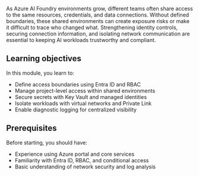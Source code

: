 As Azure AI Foundry environments grow, different teams often share access to the same resources, credentials, and data connections. Without defined boundaries, these shared environments can create exposure risks or make it difficult to trace who changed what. Strengthening identity controls, securing connection information, and isolating network communication are essential to keeping AI workloads trustworthy and compliant.

## Learning objectives

In this module, you learn to:

- Define access boundaries using Entra ID and RBAC
- Manage project-level access within shared environments
- Secure secrets with Key Vault and managed identities
- Isolate workloads with virtual networks and Private Link
- Enable diagnostic logging for centralized visibility

## Prerequisites

Before starting, you should have:

- Experience using Azure portal and core services
- Familiarity with Entra ID, RBAC, and conditional access
- Basic understanding of network security and log analysis
